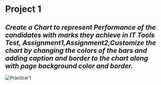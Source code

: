 # Project 1
## *Create a Chart to represent Performance of the candidates with marks they achieve in IT Tools Test, Assignment1,Assignment2,Customize the chart by changing the colors of the bars and adding caption and border to the chart along with page background color and border.*
![Practical 1](https://github.com/piyush-sri/It-Tools-and-Network-Basics-Notes/assets/67270567/3f0a2130-7e6d-4614-aedf-4d710a0f5975)
